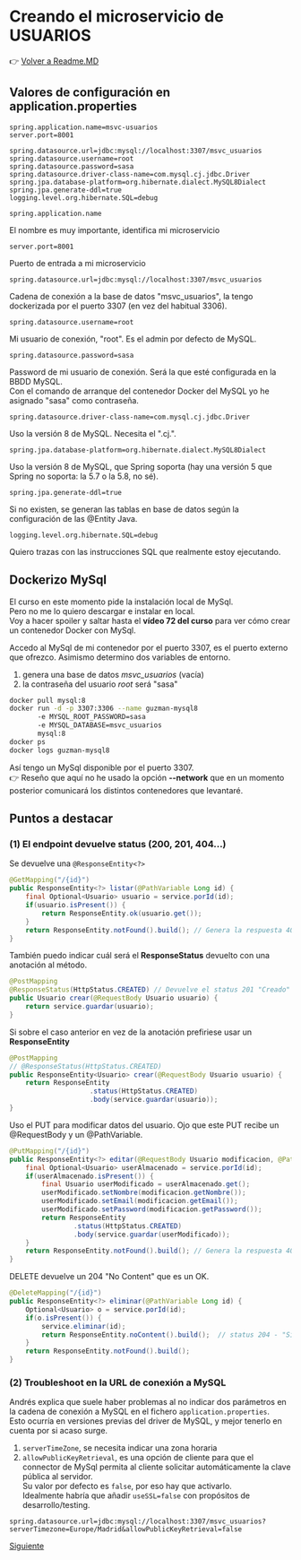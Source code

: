 # Creando el microservicio de USUARIOS

👉 [Volver a Readme.MD](Readme.MD)

## Valores de configuración en application.properties

```properties
spring.application.name=msvc-usuarios
server.port=8001

spring.datasource.url=jdbc:mysql://localhost:3307/msvc_usuarios
spring.datasource.username=root
spring.datasource.password=sasa
spring.datasource.driver-class-name=com.mysql.cj.jdbc.Driver
spring.jpa.database-platform=org.hibernate.dialect.MySQL8Dialect
spring.jpa.generate-ddl=true
logging.level.org.hibernate.SQL=debug
```
`spring.application.name`

El nombre es muy importante, identifica mi microservicio

`server.port=8001`

Puerto de entrada a mi microservicio

`spring.datasource.url=jdbc:mysql://localhost:3307/msvc_usuarios`

Cadena de conexión a la base de datos "msvc_usuarios", la tengo dockerizada por el puerto 3307 (en vez del habitual 3306).

`spring.datasource.username=root`

Mi usuario de conexión, "root". Es el admin por defecto de MySQL.

`spring.datasource.password=sasa`

Password de mi usuario de conexión. Será la que esté configurada en la BBDD MySQL. <br>
Con el comando de arranque del contenedor Docker del MySQL yo he asignado "sasa" como contraseña.

`spring.datasource.driver-class-name=com.mysql.cj.jdbc.Driver`

Uso la versión 8 de MySQL. Necesita el ".cj.". 

`spring.jpa.database-platform=org.hibernate.dialect.MySQL8Dialect`

Uso la versión 8 de MySQL, que Spring soporta (hay una versión 5 que Spring no soporta: la 5.7 o la 5.8, no sé).

`spring.jpa.generate-ddl=true`

Si no existen, se generan las tablas en base de datos según la configuración de las @Entity Java.

`logging.level.org.hibernate.SQL=debug`

Quiero trazas con las instrucciones SQL que realmente estoy ejecutando. 


## Dockerizo  MySql

El curso en este momento pide la instalación local de MySql. <br>
Pero no me lo quiero descargar e instalar en local. <br>
Voy a hacer spoiler y saltar hasta el **vídeo 72 del curso** para ver cómo crear un contenedor Docker con MySql. 

Accedo al MySql de mi contenedor por el puerto 3307, es el puerto externo que ofrezco.
Asimismo determino dos variables de entorno.
1. genera una base de datos *msvc_usuarios* (vacía)
2. la contraseña del usuario *root* será "sasa"
```bash
docker pull mysql:8
docker run -d -p 3307:3306 --name guzman-mysql8 
       -e MYSQL_ROOT_PASSWORD=sasa
       -e MYSQL_DATABASE=msvc_usuarios
       mysql:8
docker ps
docker logs guzman-mysql8
```

Así tengo un MySql disponible por el puerto 3307. <br>
👉  Reseño que aquí no he usado la opción **--network** que en un momento posterior comunicará los distintos contenedores que levantaré.

## Puntos a destacar 

### (1) El endpoint devuelve status (200, 201, 404...)

Se devuelve una `@ResponseEntity<?>` 

```java
@GetMapping("/{id}")
public ResponseEntity<?> listar(@PathVariable Long id) {
    final Optional<Usuario> usuario = service.porId(id);
    if(usuario.isPresent()) {
        return ResponseEntity.ok(usuario.get());
    }
    return ResponseEntity.notFound().build(); // Genera la respuesta 404
}
```
También puedo indicar cuál será el **ResponseStatus** devuelto con una anotación al método. 

```java
@PostMapping
@ResponseStatus(HttpStatus.CREATED) // Devuelve el status 201 "Creado"
public Usuario crear(@RequestBody Usuario usuario) {
    return service.guardar(usuario);
}
```
Si sobre el caso anterior en vez de la anotación prefiriese usar un **ResponseEntity**

```java
@PostMapping
// @ResponseStatus(HttpStatus.CREATED) 
public ResponseEntity<Usuario> crear(@RequestBody Usuario usuario) {
	return ResponseEntity
                    .status(HttpStatus.CREATED)
                    .body(service.guardar(usuario));
}
```
Uso el PUT para modificar datos del usuario.
Ojo que este PUT recibe un @RequestBody y un @PathVariable. 

```java 
@PutMapping("/{id}")
public ResponseEntity<?> editar(@RequestBody Usuario modificacion, @PathVariable Long id) {
    final Optional<Usuario> userAlmacenado = service.porId(id);
    if(userAlmacenado.isPresent()) {
        final Usuario userModificado = userAlmacenado.get();
        userModificado.setNombre(modificacion.getNombre());
        userModificado.setEmail(modificacion.getEmail());
        userModificado.setPassword(modificacion.getPassword());
        return ResponseEntity
                .status(HttpStatus.CREATED)
                .body(service.guardar(userModificado));
    }
    return ResponseEntity.notFound().build(); // Genera la respuesta 404
}
```
DELETE devuelve un 204 "No Content" que es un OK. 

```java
@DeleteMapping("/{id}")
public ResponseEntity<?> eliminar(@PathVariable Long id) {
    Optional<Usuario> o = service.porId(id);
    if(o.isPresent()) {
        service.eliminar(id);
        return ResponseEntity.noContent().build();  // status 204 - "Sin contenido"
    }
    return ResponseEntity.notFound().build();
}
```
### (2) Troubleshoot en la URL de conexión a MySQL

Andrés explica que suele haber problemas al no indicar dos parámetros en la cadena de conexión a MySQL en el fichero `application.properties`. <br>
Esto ocurría en versiones previas del driver de MySQL, y mejor tenerlo en cuenta por si acaso surge.

1. `serverTimeZone`, se necesita indicar una zona horaria
2. `allowPublicKeyRetrieval`, es una opción de cliente para que el connector de MySql permita al cliente solicitar automáticamente la clave pública al servidor. <br> 
Su valor por defecto es `false`, por eso hay que activarlo. <br> 
Idealmente habría que añadir `useSSL=false` con propósitos de desarrollo/testing.

```properties
spring.datasource.url=jdbc:mysql://localhost:3307/msvc_usuarios?serverTimezone=Europe/Madrid&allowPublicKeyRetrieval=false
```


[Siguiente](03_docker.md)